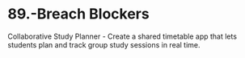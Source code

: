 # 89.-Breach Blockers
Collaborative Study Planner -
Create a shared timetable app that lets students plan and track group study sessions in real 
time.
